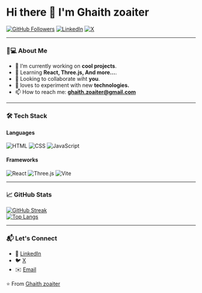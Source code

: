 # Hi there 👋 I'm Ghaith zoaiter
[![GitHub Followers](https://img.shields.io/github/followers/yourusername?label=Follow%20Me&style=social)](https://github.com/Ghaithzoaiter)
[![LinkedIn](https://img.shields.io/badge/LinkedIn-Connect-blue?logo=linkedin)](https://www.linkedin.com/in/ghaith-zezo/)
[![X](https://img.shields.io/badge/Twitter-Follow-1DA1F2?logo=twitter)](https://x.com/Ghaith_zoaiter)

---

### 👨💻 About Me
- 🔭 I’m currently working on **cool projects**.  
- 🌱 Learning **React, Three.js, And more...**.  
- 👯 Looking to collaborate wiht **you**.  
- 🤖 loves to experiment with new **technologies.**
- 📫 How to reach me: **ghaith.zoaiter@gmail.com**  

---

### 🛠️ Tech Stack
#### Languages
![HTML](https://img.shields.io/badge/HTML-E34F26?logo=html5&logoColor=white)
![CSS](https://img.shields.io/badge/CSS-1572B6?logo=css3&logoColor=white)
![JavaScript](https://img.shields.io/badge/JavaScript-F7DF1E?logo=javascript&logoColor=white)


#### Frameworks
![React](https://img.shields.io/badge/React-61DAFB?logo=react&logoColor=white)
![Three.js](https://img.shields.io/badge/Three.js-000000?logo=three.js&logoColor=white)
![Vite](https://img.shields.io/badge/Vite-646CFF?logo=vite&logoColor=white)

---

### 📈 GitHub Stats
[![GitHub Streak](https://streak-stats.demolab.com/?user=Ghaithzoaiter&theme=dark)](https://git.io/streak-stats)  
[![Top Langs](https://github-readme-stats.vercel.app/api/top-langs/?username=yourusername&layout=compact&theme=vision-friendly-dark)](https://github.com/anuraghazra/github-readme-stats)

---

### 📬 Let's Connect
- 💼 [LinkedIn](https://www.linkedin.com/in/ghaith-zezo/)  
- 🐦 [X](https://x.com/Ghaith_zoaiter)  
- ✉️ [Email](mailto:ghaith.zoaiter@gmail.com)  

⭐️ From [Ghaith zoaiter](https://github.com/Ghaithzoaiter)
